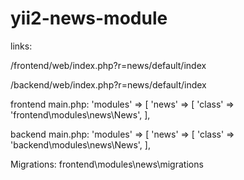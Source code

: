 # yii2-news-module

links:

/frontend/web/index.php?r=news/default/index

/backend/web/index.php?r=news/default/index

frontend  main.php:
'modules' => [
        'news' => [
            'class' => 'frontend\modules\news\News',
        ],
        
backend  main.php:
'modules' => [
        'news' => [
            'class' => 'backend\modules\news\News',
        ],
        
Migrations: frontend\modules\news\migrations
